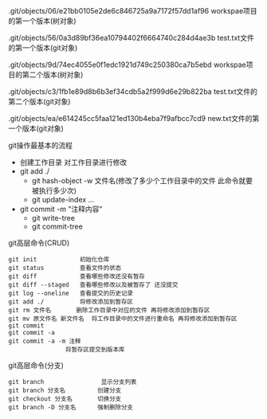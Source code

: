 .git/objects/06/e21bb0105e2de6c846725a9a7172f57dd1af96   workspae项目的第一个版本(树对象)

.git/objects/56/0a3d89bf36ea10794402f6664740c284d4ae3b   test.txt文件的第一个版本(git对象)

.git/objects/9d/74ec4055e0f1edc1921d749c250380ca7b5ebd   workspae项目的第二个版本(树对象)

.git/objects/c3/1fb1e89d8b6b3ef34cdb5a2f999d6e29b822ba   test.txt文件的第二个版本(git对象)

.git/objects/ea/e614245cc5faa121ed130b4eba7f9afbcc7cd9   new.txt文件的第一个版本(git对象)

git操作最基本的流程

- 创建工作目录 对工作目录进行修改
- git add ./
    - git hash-object -w 文件名(修改了多少个工作目录中的文件 此命令就要被执行多少次)
    - git update-index ...
- git commit -m "注释内容"
    - git write-tree
    - git commit-tree
        
git高层命令(CRUD)
```
git init            初始化仓库
git status          查看文件的状态
git diff            查看哪些修改还没有暂存
git diff --staged   查看哪些修改以及被暂存了 还没提交
git log --oneline   查看提交的历史记录
git add ./          将修改添加到暂存区
git rm 文件名       删除工作目录中对应的文件 再将修改添加到暂存区
git mv 原文件名 新文件名  将工作目录中的文件进行重命名 再将修改添加到暂存区
git commit 
git commit -a 
git commit -a -m 注释  
                将暂存区提交到版本库
```                          

git高层命令(分支)
```
git branch                显示分支列表
git branch 分支名         创建分支
git checkout 分支名       切换分支
git branch -D 分支名      强制删除分支
```


